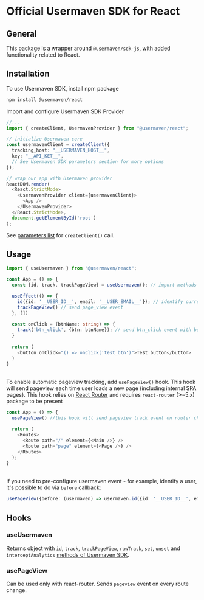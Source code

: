 # Official Usermaven SDK for React


## General

This package is a wrapper around `@usermaven/sdk-js`, with added functionality related to React.

## Installation

To use Usermaven SDK, install npm package

```bash
npm install @usermaven/react
```

Import and configure Usermaven SDK Provider

```typescript jsx
//...
import { createClient, UsermavenProvider } from "@usermaven/react";

// initialize Usermaven core
const usermavenClient = createClient({
  tracking_host: "__USERMAVEN_HOST__",
  key: "__API_KET__",
  // See Usermaven SDK parameters section for more options
});

// wrap our app with Usermaven provider
ReactDOM.render(
  <React.StrictMode>
    <UsermavenProvider client={usermavenClient}>
      <App />
    </UsermavenProvider>
  </React.StrictMode>,
  document.getElementById('root')
);
```
See [parameters list](https://usermaven.com/docs/sending-data/js-sdk/parameters-reference) for `createClient()` call.

## Usage

```typescript jsx
import { useUsermaven } from "@usermaven/react";

const App = () => {
  const {id, track, trackPageView} = useUsermaven(); // import methods from useUsermaven hook

  useEffect(() => {
    id({id: '__USER_ID__', email: '__USER_EMAIL__'}); // identify current user for all track events
    trackPageView() // send page_view event
  }, [])
  
  const onClick = (btnName: string) => {
    track('btn_click', {btn: btnName}); // send btn_click event with button name payload on click
  }
  
  return (
    <button onClick="() => onClick('test_btn')">Test button</button>
  )
}
```
\
To enable automatic pageview tracking, add `usePageView()` hook. This hook will send pageview each time
user loads a new page (including internal SPA pages). This hook relies on [React Router](https://reactrouter.com/) and
requires `react-router` (>=5.x) package to be present
```typescript jsx
const App = () => {
  usePageView() //this hook will send pageview track event on router change

  return (
    <Routes>
      <Route path="/" element={<Main />} />
      <Route path="page" element={<Page />} />
    </Routes>
  );
}
```
\
If you need to pre-configure usermaven event - for example, identify a user, it's possible to do via `before` callback:
```typescript
usePageView({before: (usermaven) => usermaven.id({id: '__USER_ID__', email: '__USER_EMAIL__'})})
```

## Hooks

### useUsermaven

Returns object with `id`, `track`, `trackPageView`, `rawTrack`, `set`, `unset` and `interceptAnalytics` [methods of Usermaven SDK](https://usermaven.com/docs/sending-data/js-sdk/methods-reference).

### usePageView

Can be used only with react-router. Sends `pageview` event on every route change.
